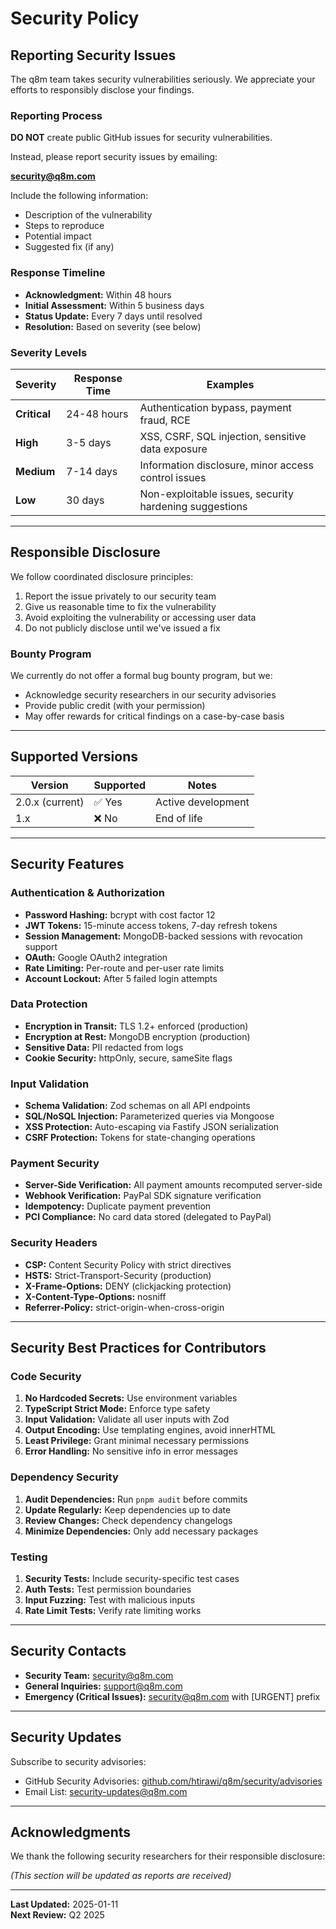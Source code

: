 # Security Policy

## Reporting Security Issues

The q8m team takes security vulnerabilities seriously. We appreciate your efforts to responsibly disclose your findings.

### Reporting Process

**DO NOT** create public GitHub issues for security vulnerabilities.

Instead, please report security issues by emailing:

**security@q8m.com**

Include the following information:

- Description of the vulnerability
- Steps to reproduce
- Potential impact
- Suggested fix (if any)

### Response Timeline

- **Acknowledgment:** Within 48 hours
- **Initial Assessment:** Within 5 business days
- **Status Update:** Every 7 days until resolved
- **Resolution:** Based on severity (see below)

### Severity Levels

| Severity     | Response Time | Examples                                               |
| ------------ | ------------- | ------------------------------------------------------ |
| **Critical** | 24-48 hours   | Authentication bypass, payment fraud, RCE              |
| **High**     | 3-5 days      | XSS, CSRF, SQL injection, sensitive data exposure      |
| **Medium**   | 7-14 days     | Information disclosure, minor access control issues    |
| **Low**      | 30 days       | Non-exploitable issues, security hardening suggestions |

---

## Responsible Disclosure

We follow coordinated disclosure principles:

1. Report the issue privately to our security team
2. Give us reasonable time to fix the vulnerability
3. Avoid exploiting the vulnerability or accessing user data
4. Do not publicly disclose until we've issued a fix

### Bounty Program

We currently do not offer a formal bug bounty program, but we:

- Acknowledge security researchers in our security advisories
- Provide public credit (with your permission)
- May offer rewards for critical findings on a case-by-case basis

---

## Supported Versions

| Version         | Supported | Notes              |
| --------------- | --------- | ------------------ |
| 2.0.x (current) | ✅ Yes    | Active development |
| 1.x             | ❌ No     | End of life        |

---

## Security Features

### Authentication & Authorization

- **Password Hashing:** bcrypt with cost factor 12
- **JWT Tokens:** 15-minute access tokens, 7-day refresh tokens
- **Session Management:** MongoDB-backed sessions with revocation support
- **OAuth:** Google OAuth2 integration
- **Rate Limiting:** Per-route and per-user rate limits
- **Account Lockout:** After 5 failed login attempts

### Data Protection

- **Encryption in Transit:** TLS 1.2+ enforced (production)
- **Encryption at Rest:** MongoDB encryption (production)
- **Sensitive Data:** PII redacted from logs
- **Cookie Security:** httpOnly, secure, sameSite flags

### Input Validation

- **Schema Validation:** Zod schemas on all API endpoints
- **SQL/NoSQL Injection:** Parameterized queries via Mongoose
- **XSS Protection:** Auto-escaping via Fastify JSON serialization
- **CSRF Protection:** Tokens for state-changing operations

### Payment Security

- **Server-Side Verification:** All payment amounts recomputed server-side
- **Webhook Verification:** PayPal SDK signature verification
- **Idempotency:** Duplicate payment prevention
- **PCI Compliance:** No card data stored (delegated to PayPal)

### Security Headers

- **CSP:** Content Security Policy with strict directives
- **HSTS:** Strict-Transport-Security (production)
- **X-Frame-Options:** DENY (clickjacking protection)
- **X-Content-Type-Options:** nosniff
- **Referrer-Policy:** strict-origin-when-cross-origin

---

## Security Best Practices for Contributors

### Code Security

1. **No Hardcoded Secrets:** Use environment variables
2. **TypeScript Strict Mode:** Enforce type safety
3. **Input Validation:** Validate all user inputs with Zod
4. **Output Encoding:** Use templating engines, avoid innerHTML
5. **Least Privilege:** Grant minimal necessary permissions
6. **Error Handling:** No sensitive info in error messages

### Dependency Security

1. **Audit Dependencies:** Run `pnpm audit` before commits
2. **Update Regularly:** Keep dependencies up to date
3. **Review Changes:** Check dependency changelogs
4. **Minimize Dependencies:** Only add necessary packages

### Testing

1. **Security Tests:** Include security-specific test cases
2. **Auth Tests:** Test permission boundaries
3. **Input Fuzzing:** Test with malicious inputs
4. **Rate Limit Tests:** Verify rate limiting works

---

## Security Contacts

- **Security Team:** security@q8m.com
- **General Inquiries:** support@q8m.com
- **Emergency (Critical Issues):** security@q8m.com with [URGENT] prefix

---

## Security Updates

Subscribe to security advisories:

- GitHub Security Advisories: [github.com/htirawi/q8m/security/advisories](https://github.com/htirawi/q8m/security/advisories)
- Email List: security-updates@q8m.com

---

## Acknowledgments

We thank the following security researchers for their responsible disclosure:

_(This section will be updated as reports are received)_

---

**Last Updated:** 2025-01-11  
**Next Review:** Q2 2025
